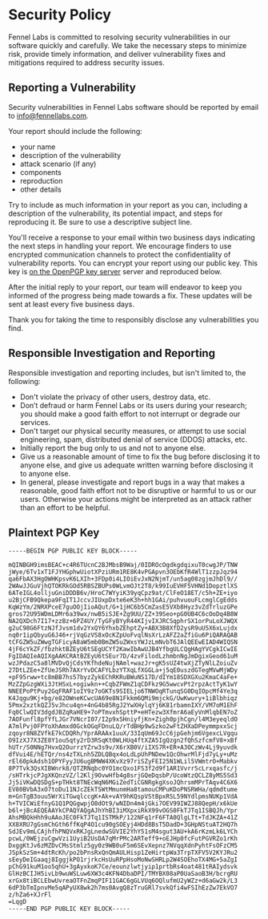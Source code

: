 # Security Policy

Fennel Labs is committed to resolving security vulnerabilities in our software quickly and carefully. We take the necessary steps to minimize risk, provide timely information, and deliver vulnerability fixes and mitigations required to address security issues.

## Reporting a Vulnerability

Security vulnerabilities in Fennel Labs software should be reported by email to info@fennellabs.com.

Your report should include the following:

- your name
- description of the vulnerability
- attack scenario (if any)
- components
- reproduction
- other details

Try to include as much information in your report as you can, including a description of the vulnerability, its potential impact, and steps for reproducing it. Be sure to use a descriptive subject line.

You'll receive a response to your email within two business days indicating the next steps in handling your report. We encourage finders to use encrypted communication channels to protect the confidentiality of vulnerability reports. You can encrypt your report using our public key. This key is [on the OpenPGP key server](https://keys.openpgp.org/vks/v1/by-fingerprint/8DE2317A71891917F7DBCE192D05913253AB5212) server and reproduced below.

After the initial reply to your report, our team will endeavor to keep you informed of the progress being made towards a fix. These updates will be sent at least every five business days.

Thank you for taking the time to responsibly disclose any vulnerabilities you find.

## Responsible Investigation and Reporting

Responsible investigation and reporting includes, but isn't limited to, the following:

- Don't violate the privacy of other users, destroy data, etc.
- Don’t defraud or harm Fennel Labs or its users during your research; you should make a good faith effort to not interrupt or degrade our services.
- Don't target our physical security measures, or attempt to use social engineering, spam, distributed denial of service (DDOS) attacks, etc.
- Initially report the bug only to us and not to anyone else.
- Give us a reasonable amount of time to fix the bug before disclosing it to anyone else, and give us adequate written warning before disclosing it to anyone else.
- In general, please investigate and report bugs in a way that makes a reasonable, good faith effort not to be disruptive or harmful to us or our users. Otherwise your actions might be interpreted as an attack rather than an effort to be helpful.

## Plaintext PGP Key

```
-----BEGIN PGP PUBLIC KEY BLOCK-----

mQINBGH9imsBEAC+c4R6TUcnC2BJMbsB9Waj/0IDROcOgdkgdqixuT0cwgJP/TNW
jWye/6Tv1xT1FJYHGphwUiotXPziURm1RE8K4vPGApvn3OEbKfR4WlT1zzpJqz94
qa6FbAX3HgOWHKpsvK6LXIh+3FDp0i4LIOiEvJxN2NjmT/un5ag08zgjmJhDl9//
2WAwJJGuVjhQTOKRkGOd5RBSZBUPs0WLvmOJt2T8/k99IuEVHF5VHNd1DopztlXS
6ATeIGL4olljuGniDDDB6v/HroC7WYyiK39yqCpz9at/ClFeO18ET/c5h+ZE+iyo
u2BjCFB9Qkepa9FqIT1JccvJIUxpDxte6eK3h+hh1GAi/puhvuouFLcmglCgEdds
KqWzYm/2NRXPceE7guOOjIioAQut/G+1jHC6b5CmZasE5VXb8Hyz3vZdTrluzGPe
gros72U95WDmLDMr6a39wx/nwB5iSJE+Zg9UU/ZZ+39Seo+pG0UB4C6cOoDq4B8W
NA2QXDch7I17+zzBz+6PZ4UY/TyGFyBYyR44KIjvIXJRCSqphrSX1orPuLoXJWQX
g2uC98G6FtzNJfJvsm1dv2YxQY6YhxbZEhptZy+ABX3B8XfD2ysR9uU5X6xLujdx
nq0r1ipQbyuG6J46+rjVqGzVS8xOcKZpUoFvqlNsXrLzAFZ2aZfiGu6PiQARAQAB
tCFGZW5uZWwgTGFicyA8aW5mb0BmZW5uZWxsYWJzLmNvbT6JAlQEEwEIAD4WIQSN
4jF6cYkZF/fbzhktBZEyU6tSEgUCYf2KawIbAwUJB4YfbgULCQgHAgYVCgkICwIE
FgIDAQIeAQIXgAAKCRAtBZEyU6tSEur7D/4zvFilodLzhmbnNgJmDgixGeod61uM
wzJPdazC5a8lMVDvQjCdsYKfhdeNujNAml+wazJr+gK5sUZ4twXjZTyNlLZoiuZv
27DtLZEe+ZfUeJ5Rh7AXrYvDCAFYLbzYTXqLfXGGLa+j5qE0uszdGTegMVwMjWDy
+pF95rww+tc8mBB7hs57byzZykEChRKRuBWuNS17D/dIYm18SDXGXu2KmaC4aFe+
MzZZpGzgWXi3JtHSxL+ogiwkn++CqbZFWmZ1qCDFkz9G5wwcvPt2rpzActTyK1wY
NNEEPoPtPuy2GqFRAF1oIY9z7oGKTs9SIELjo6TNWOqRTunqSG0DqIOpcMf4Ye3q
K4Jqgu9Kj+bg/e82OWneKCwcUA69e8N1Fkkm6QMi9mjckG/UwKwury+1iBlbhiqz
5Pmx2xztkQZJ5vJhcu4qn+4nG4b85RgJ2YwXHylqYj6K81rbamnIXY/VM7oM1EhF
Fq0ClwQIV3dgdJBZqRaHE9+7oPTmvxhSpttP+eHTezw3XfmrA6aEyVnMlqbEN7oZ
7AOFunfl8pfYfLJGr7VNcrI07/I2p9xSHniyfjKn+Zigh0pjhCgn/l4M3eyeqldO
A7mlPvj0FPYoXhAmxd0GckOGqFDnuLQ/rTdBHp9wSzko2wFtZHXaDPeymmpxxScj
zqoyr8N8ZVfkE7kCDQRh/YprARAAx1uuX/33IqUm69JcC6jpGehjm6VgexcLVgqu
O9IzXJ7X3ZE8Y1ouSqty2rD3RSqKt0WLHUq4ftXZA5IgQzgn2fQhSzfcmfV8+xBf
hUTr/S0NNg7HvxQ2OurrzYZrw3s9v/X6rXB0V/iIXS7R+ER+A3OCzWv4Lj9yuvdk
dfVui4E/hETQr/ns4zTXLnh5ZDLQBqx4oLdLpUhPNDew1QcOhwrMlFjd7yLy+uMz
rEl60pkAdsh1OPYFyyJU6ugBMWW4XKvXz97riSZyFEI25N1WLil5VWmtrO+Mabkv
8P7Tvk3QsXIBWnrk8/QTZRNqbc0YO1mcQxo1FS3f2d9f1AR1VvrrScLrxqasfc/j
/sHTrkjcPJgXKQnzVZ/l2Klj9OvwHfb4g8srjGQeDqsbP/UcoWtzQCLZ8yMS5Sd3
Jj5iVKwDQSDgS+pTHkt8TNEcWqN6MGiZedTiCGNRgkgXsoJQhrsmMPrTAqv4C6X6
EV80BVbA3xO7toDu11NJcZEkTSWtMmunmHa8tamouCMPuKDoPNSRWHa/qdmdtume
m+GnTgB3ouu5WrXiTGwqlccgK+Ak+vAY9hKQspVStBpxRSL59NYdlpmsNUKp1VdA
h+TVICWiEfnyG1Q1PQGgwpjO8dOt9/wNIDn4m4jGki7OEV99IWZJ88QepH/x6kUe
b6l+jBcAEQEAAYkCPAQYAQgAJhYhBI3iMXpxiRkX99vOGS0FkTJTq1ISBQJh/Ypr
AhsMBQkHhh9uAAoJEC0FkTJTq1ISTMkP/122NFq1rF6FTA0QlgLTt+TdJKZA+41Z
XX8XRU7gGsmChGth6ffKqP4O1cu90gSOEyj4HDd8BsT5DadD+3GHpNStuAT2HQ7h
SdJEv9mLCAjhfhPNQVxRKJgLnedwSUVIE2YhY51sM4sgut3AU+kA6rKzmLk6LYCh
pcwL/0WEjzuCgwVzi1UyiB2UsDA7qMrPMc2ARTeff9+oEJHp0fcFutPGVRZo1rKh
DxggKtJv6zMZDvCMsStmlz5gy0z9WB0uF5m6SEvXepnz7NVqqXdnPyhtFsOFzCM5
JSpkSzSm+4dtRcKh/po2bPnsRxQnQmAULHisp1ZeHirtpWa3TrpTXFV5V2KYJRu2
sEeyDeIGaaqj8IggjkPO1rjrkcHsUuRPpHsoMoNwSHRLp2W4SOEhoTX4MG+5aZgI
pChG91kuM1oo5qhU+3gAyxkoK7Ce/eounzlwtjyip1prtbRs4oat481tRAIydsvk
GlHzBCIJH5ivLb9wuWSLuw6XW3c4KFN4DbaDPI/TMYBX08aP0UaSaoB3H/bcrgRU
xrGx8tiBCLEbwUvreaOTFnZmqPIF11GAC6gGLVUq6OQlufmU2yWZz+d6aGw2k/L3
6dP3bTmIpnvMe5qAPyUX8wk2h7ms0AvgQ8zTruGRl7svkQfi4wFSIhEzZw7EkVO7
z/hZa6+XJrFl
=LqgD
-----END PGP PUBLIC KEY BLOCK-----
```
